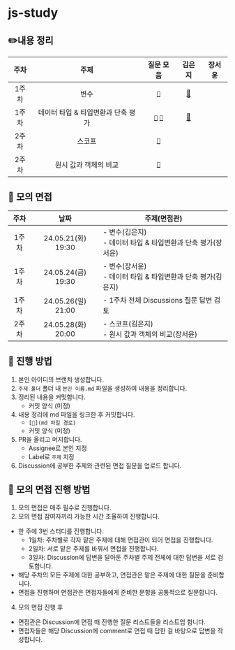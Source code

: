# js-study

## ✏️내용 정리

| 주차  |                주제                |                                                                                                                                                질문 모음                                                                                                                                                 |          **김은지**           | **장서윤** |
| :---: | :--------------------------------: | :------------------------------------------------------------------------------------------------------------------------------------------------------------------------------------------------------------------------------------------------------------------------------------------------------: | :---------------------------: | ---------- |
| 1주차 |                변수                |                                                                                                  [`🍎`](https://github.com/publdaze/js-study/discussions/categories/%EB%B3%80%EC%88%98?discussions_q=)                                                                                                   |     [📝](변수/김은지.md)      |
| 1주차 | 데이터 타입 & 타입변환과 단축 평가 | [`🍏`](https://github.com/publdaze/js-study/discussions/categories/%EB%8D%B0%EC%9D%B4%ED%84%B0-%ED%83%80%EC%9E%85?discussions_q=) [`🍊`](https://github.com/publdaze/js-study/discussions/categories/%ED%83%80%EC%9E%85%EB%B3%80%ED%99%98%EA%B3%BC-%EB%8B%A8%EC%B6%95-%ED%8F%89%EA%B0%80?discussions_q=) | [📝](데이터%20타입/김은지.md) |
| 2주차 |               스코프               |                                                                                              [`🍋`](https://github.com/publdaze/js-study/discussions/categories/%EC%8A%A4%EC%BD%94%ED%94%84?discussions_q=)                                                                                              |                               |
| 2주차 |       원시 값과 객체의 비교        |                                                                 [`🍉`](https://github.com/publdaze/js-study/discussions/categories/%EC%9B%90%EC%8B%9C-%EA%B0%92%EA%B3%BC-%EA%B0%9D%EC%B2%B4%EC%9D%98-%EB%B9%84%EA%B5%90?discussions_q=)                                                                  |                               |

## 🙊 모의 면접

| 주차  |        날짜        | 주제(면접관)                                                    |
| :---: | :----------------: | --------------------------------------------------------------- |
| 1주차 | 24.05.21(화) 19:30 | - 변수(김은지)<br/>- 데이터 타입 & 타입변환과 단축 평가(장서윤) |
| 1주차 | 24.05.24(금) 19:30 | - 변수(장서윤)<br/>- 데이터 타입 & 타입변환과 단축 평가(김은지) |
| 1주차 | 24.05.26(일) 21:00 | - 1주차 전체 Discussions 질문 답변 검토                         |
| 2주차 | 24.05.28(화) 20:00 | - 스코프(김은지)<br/>- 원시 값과 객체의 비교(장서윤)            |

## 📌 진행 방법

1. 본인 아이디의 브랜치 생성합니다.
2. `주제 폴더` 폴더 내 `본인 이름.md` 파일을 생성하여 내용을 정리합니다.
3. 정리된 내용을 커밋합니다.
   - 커밋 양식 (미정)
4. 내용 정리에 md 파일을 링크한 후 커밋합니다.
   - `[📝](md 파일 경로)`
   - 커밋 양식 (미정)
5. PR을 올리고 머지합니다.
   - Assignee로 본인 지정
   - Label로 `주제` 지정
6. Discussion에 공부한 주제와 관련된 면접 질문을 업로드 합니다.

## 📌 모의 면접 진행 방법

1. 모의 면접은 매주 필수로 진행합니다.
3. 모의 면접 참여자끼리 가능한 시간 조율하여 진행합니다.
  - 한 주에 3번 스터디를 진행합니다.
    - 1일차: 주차별로 각자 맡은 주제에 대해 면접관이 되어 면접을 진행합니다.
    - 2일차: 서로 맡은 주제를 바꿔서 면접을 진행합니다.
    - 3일차: Discussion에 답변을 달아둔 주차별 주제 전체에 대한 답변을 서로 검토합니다.
  - 해당 주차의 모든 주제에 대한 공부하고, 면접관은 맡은 주제에 대한 질문을 준비합니다.
  - 면접을 진행하며 면접관은 면접자들에게 준비한 문항을 공통적으로 질문합니다.
4. 모의 면접 진행 후
  - 면접관은 Discussion에 면접 때 진행한 질문 리스트들을 리스트업 합니다.
  - 면접자들은 해당 Discussion에 comment로 면접 때 답한 걸 바탕으로 답변을 작성합니다.
